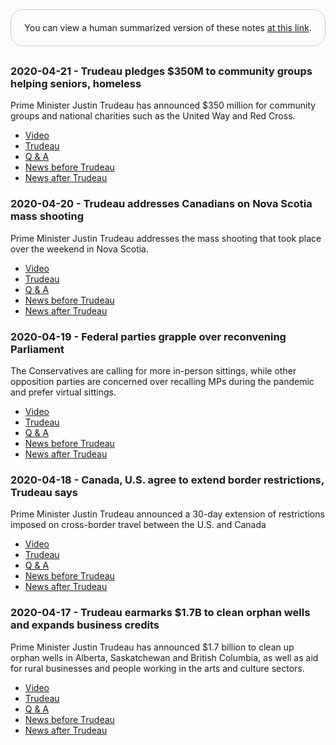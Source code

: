 <div style="border: 1px solid #ccc; padding: 20px; text-align: center; margin-bottom: 30px; border-radius: 20px;">
You can view a human summarized version of these notes <a href="https://www.notion.so/jnadeau/Covid-19-Canadian-PM-Trudeau-Summaries-9055578ceba94368a732b68904eae78f">at this link</a>.
</div>


### 2020-04-21 - Trudeau pledges $350M to community groups helping seniors, homeless
Prime Minister Justin Trudeau has announced $350 million for community groups and national charities such as the United Way and Red Cross.

  - [Video](https://www.youtube.com/watch?v=K60KUHbmG_k)
  - [Trudeau](./2020-04-21/trudeau.md)
  - [Q & A](./2020-04-21/q_a.md)
  - [News before Trudeau](./2020-04-21/pre_news.md)
  - [News after Trudeau](./2020-04-21/post_news.md)

### 2020-04-20 - Trudeau addresses Canadians on Nova Scotia mass shooting
Prime Minister Justin Trudeau addresses the mass shooting that took place over the weekend in Nova Scotia.

  - [Video](https://www.youtube.com/watch?v=yKCkZ10-FBo)
  - [Trudeau](./2020-04-20/trudeau.md)
  - [Q & A](./2020-04-20/q_a.md)
  - [News before Trudeau](./2020-04-20/pre_news.md)
  - [News after Trudeau](./2020-04-20/post_news.md)

### 2020-04-19 - Federal parties grapple over reconvening Parliament
The Conservatives are calling for more in-person sittings, while other opposition parties are concerned over recalling MPs during the pandemic and prefer virtual sittings. 

  - [Video](https://www.youtube.com/watch?v=70aKpsEfk9s)
  - [Trudeau](./2020-04-19/trudeau.md)
  - [Q & A](./2020-04-19/q_a.md)
  - [News before Trudeau](./2020-04-19/pre_news.md)
  - [News after Trudeau](./2020-04-19/post_news.md)

### 2020-04-18 - Canada, U.S. agree to extend border restrictions, Trudeau says
Prime Minister Justin Trudeau announced a 30-day extension of restrictions imposed on cross-border travel between the U.S. and Canada 

  - [Video](https://www.youtube.com/watch?v=IHjelomI83U)
  - [Trudeau](./2020-04-18/trudeau.md)
  - [Q & A](./2020-04-18/q_a.md)
  - [News before Trudeau](./2020-04-18/pre_news.md)
  - [News after Trudeau](./2020-04-18/post_news.md)

### 2020-04-17 - Trudeau earmarks $1.7B to clean orphan wells and expands business credits
Prime Minister Justin Trudeau has announced $1.7 billion to clean up orphan wells in Alberta, Saskatchewan and British Columbia, as well as aid for rural businesses and people working in the arts and culture sectors.

  - [Video](https://www.youtube.com/watch?v=ARmTJuR83M0)
  - [Trudeau](./2020-04-17/trudeau.md)
  - [Q & A](./2020-04-17/q_a.md)
  - [News before Trudeau](./2020-04-17/pre_news.md)
  - [News after Trudeau](./2020-04-17/post_news.md)